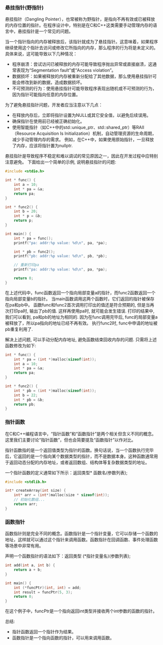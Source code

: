 ### 悬挂指针(野指针)

悬挂指针（Dangling Pointer），也常被称为野指针，是指向不再有效或已被释放的内存位置的指针。在程序设计中，特别是在C和C++这类需要手动管理内存的语言中，悬挂指针是一个常见的问题。

当一个指针指向的内存被释放后，该指针就成为了悬挂指针。这意味着，如果程序继续使用这个指针去访问或修改它所指向的内存，那么程序的行为将是未定义的。具体来说，这可能导致以下几种情况：

- 程序崩溃：尝试访问已被释放的内存可能导致程序抛出异常或直接崩溃，这通常表现为“Segmentation fault”或“Access violation”。
- 数据损坏：如果被释放的内存被重新分配给了其他数据，那么使用悬挂指针可能会修改到新的数据，造成数据损坏。
- 不可预测的行为：使用悬挂指针可能导致程序表现出随机或不可预测的行为，因为指针可能指向任意的内存位置。

为了避免悬挂指针问题，开发者应当注意以下几点：
- 在释放内存后，立即将指针设置为NULL或其它安全值，以避免后续误用。
- 确保指针在使用前已经被正确初始化。
- 使用智能指针（如C++中的std::unique_ptr、std::shared_ptr）等RAII（Resource Acquisition Is Initialization）机制，自动管理资源的生命周期，减少手动管理内存的需求。
例如，在C++中，如果使用原始指针，一旦释放了内存，应该将指针置为nullptr.

悬挂指针是导致程序不稳定和难以调试的常见原因之一，因此在开发过程中应特别注意避免。
下面给出一个简单的示例, 说明悬挂指针的问题:
```c
#include <stdio.h>

int * func() {
    int a = 10;
    int * pa = &a;
    return pa;
}

int * func2() {
    int b = 20;
    int * p = &b;
    return p;
}

int main() {
    int * pa = func();
    printf("pa: addr:%p value: %d\n", pa, *pa);

    int * pb = func2();
    printf("pb: addr:%p value: %d\n", pb, *pb);

    // 重新打印pa
    printf("pa: addr:%p value: %d\n", pa, *pa);

    return 0;
}
```
在上述代码中，func函数返回一个指向局部变量a的指针，而func2函数返回一个指向局部变量b的指针。
当main函数调用这两个函数时，它们返回的指针被保存在pa和pb中。
函数func和func2首次调用打印出的值还是符合预期的, 但是当再次打印pa时, 输出了pb的值. 这样再使用pa时, 就可能会发生错误.
打印的结果中, 我们可以看到, pa和pb的地址为相同的. 因为在func调用完毕后, func的局部变量a被释放了，所以pa指向的地址已经不再有效。
执行func2时, func中申请的地址被pb重复利用了.

解决上述问题, 可以手动分配内存地址, 避免函数结束回收内存的问题.
只需将上述函数修改为如下:
```c
int * func() {
    int * pa = (int *)malloc(sizeof(int));
    int a = 10;
    int * pa = &a;
    return pa;
}

int * func2() {
    int * pb = (int *)malloc(sizeof(int));
    int b = 22;
    int * pb = &b;
    return pb;
}
```


### 指针函数
在C和C++编程语言中，“指针函数”和“函数指针”是两个相关但含义不同的概念。这里我们主要讨论“指针函数”，但也会简要提及“函数指针”以作对比。

指针函数指的是一个返回值类型为指针的函数。换句话说，当一个函数执行完毕后，它返回的是一个指向某个数据类型的指针，而不是数据本身。这种函数通常用于返回动态分配的内存地址，或者返回数组、结构体等复杂数据类型的地址。

一个指针函数的定义通常如下所示：返回类型* 函数名(参数列表);
```c
#include <stdlib.h>

int* createArray(int size) {
    int* arr = (int*)malloc(size * sizeof(int));
    // 初始化数组...
    return arr;
}
```

### 函数指针

函数指针则是完全不同的概念。函数指针是一个指针变量，它可以存储一个函数的地址，这样就可以通过这个指针来调用函数。函数指针在回调函数、事件处理函数等场景中非常有用。

声明一个函数指针的语法如下：返回类型 (*指针变量名)(参数列表);

```c
int add(int a, int b) {
    return a + b;
}

int main() {
    int (*funcPtr)(int, int) = add;
    int result = funcPtr(5, 3);
    return 0;
}
```
在这个例子中，funcPtr是一个指向返回int类型并接收两个int参数的函数的指针。

总结:
- 指针函数返回一个指针作为结果。
- 函数指针是一个指向函数的指针，可以用来调用函数。
